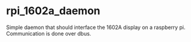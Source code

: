 # rpi_1602a_daemon
Simple daemon that should interface the 1602A display on
a raspberry pi. Communication is done over dbus.
